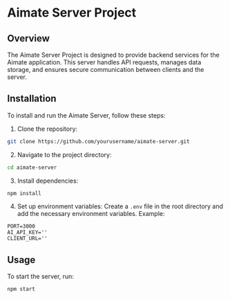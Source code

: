 # Aimate Server Project

## Overview

The Aimate Server Project is designed to provide backend services for the Aimate application. This server handles API requests, manages data storage, and ensures secure communication between clients and the server.

## Installation

To install and run the Aimate Server, follow these steps:

1. Clone the repository:

```sh
git clone https://github.com/yourusername/aimate-server.git
```

2. Navigate to the project directory:

```sh
cd aimate-server
```

3. Install dependencies:

```sh
npm install
```

4. Set up environment variables:
   Create a `.env` file in the root directory and add the necessary environment variables. Example:

```env
PORT=3000
AI_API_KEY=''
CLIENT_URL=''
```

## Usage

To start the server, run:

```sh
npm start
```
